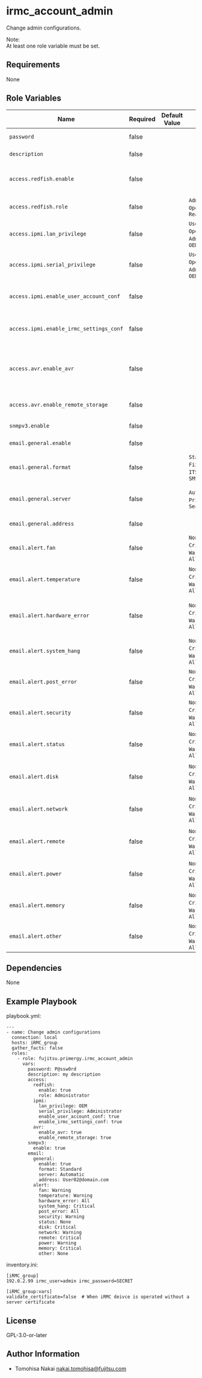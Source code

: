 irmc_account_admin
==================

Change admin configurations.

Note:  
At least one role variable must be set.

Requirements
------------

None

Role Variables
--------------

| Name | Required | Default Value | Choices | Type | Description |
|------|----------|---------------|---------|------|-------------|
| `password` | false | | | str | User account password. |
| `description` | false | | | str | User account desciption. |
| `access.redfish.enable` | false | | | bool | User may use iRMC Redfish interface. |
| `access.redfish.role` | false | | `Administrator`, <br> `Operator`, <br> `ReadOnly` | str | User account Redfish role. |
| `access.ipmi.lan_privilege` | false | | `User`, <br> `Operator`, <br> `Administrator`, <br> `OEM` | str | IPMI LAN channel privilege. |
| `access.ipmi.serial_privilege` | false | | `User`, <br> `Operator`, <br> `Administrator`, <br> `OEM` | str | IPMI serial channel privilege. |
| `access.ipmi.enable_user_account_conf` | false | | | bool | User may configure user accounts. |
| `access.ipmi.enable_irmc_settings_conf` | false | | | bool | User may configure iRMC settings. |
| `access.avr.enable_avr` | false | | | bool | User may use Advanved Video Redirection (AVR). |
| `access.avr.enable_remote_storage` | false | | | bool | User may use Remote Storage. |
| `snmpv3.enable` | false | | | bool | User may use SNMPv3. |
| `email.general.enable` | false | | | bool | Alert email enabled. |
| `email.general.format` | false | | `Standard`, <br> `Fixed Subject`, <br> `ITS-Format`, <br> `SMS` | str | Alert email format. |
| `email.general.server` | false | | `Automatic`, <br> `Primary`, <br> `Secondary` | str | Preferred mail server for alert email. |
| `email.general.address` | false | | | str | Alert email address. |
| `email.alert.fan` | false | | `None`, <br> `Critical`, <br> `Warning`, <br> `All` | str | Define alert level for fan sensors. |
| `email.alert.temperature` | false | | `None`, <br> `Critical`, <br> `Warning`, <br> `All` | str | Define alert level for temperature sensors. |
| `email.alert.hardware_error` | false | | `None`, <br> `Critical`, <br> `Warning`, <br> `All` | str | Define alert level for critical hardware errors. |
| `email.alert.system_hang` | false | | `None`, <br> `Critical`, <br> `Warning`, <br> `All` | str | Define alert level for system hang. |
| `email.alert.post_error` | false | | `None`, <br> `Critical`, <br> `Warning`, <br> `All` | str | Define alert level for POST errors. |
| `email.alert.security` | false | | `None`, <br> `Critical`, <br> `Warning`, <br> `All` | str | Define alert level for security. |
| `email.alert.status` | false | | `None`, <br> `Critical`, <br> `Warning`, <br> `All` | str | Define alert level for system status. |
| `email.alert.disk` | false | | `None`, <br> `Critical`, <br> `Warning`, <br> `All` | str | Define alert level for disk drivers & controllers. |
| `email.alert.network` | false | | `None`, <br> `Critical`, <br> `Warning`, <br> `All` | str | Define alert level for network interface. |
| `email.alert.remote` | false | | `None`, <br> `Critical`, <br> `Warning`, <br> `All` | str | Define alert level for remote management. |
| `email.alert.power` | false | | `None`, <br> `Critical`, <br> `Warning`, <br> `All` | str | Define alert level for system power. |
| `email.alert.memory` | false | | `None`, <br> `Critical`, <br> `Warning`, <br> `All` | str | Define alert level for memory. |
| `email.alert.other` | false | | `None`, <br> `Critical`, <br> `Warning`, <br> `All` | str | Define alert level for other. |

Dependencies
------------

None

Example Playbook
----------------

playbook.yml:

    ---
    - name: Change admin configurations
      connection: local
      hosts: iRMC_group
      gather_facts: false
      roles:
        - role: fujitsu.primergy.irmc_account_admin
          vars:
            password: P@ssw0rd
            description: my description
            access:
              redfish:
                enable: true
                role: Administrator
              ipmi:
                lan_privilege: OEM
                serial_privilege: Administrator
                enable_user_account_conf: true
                enable_irmc_settings_conf: true
              avr:
                enable_avr: true
                enable_remote_storage: true
            snmpv3:
              enable: true
            email:
              general:
                enable: true
                format: Standard
                server: Automatic
                address: User02@domain.com
              alert:
                fan: Warning
                temperature: Warning
                hardware_error: All
                system_hang: Critical
                post_error: All
                security: Warning
                status: None
                disk: Critical
                network: Warning
                remote: Critical
                power: Warning
                memory: Critical
                other: None

inventory.ini:

    [iRMC_group]
    192.0.2.99 irmc_user=admin irmc_password=SECRET

    [iRMC_group:vars]
    validate_certificate=false  # When iRMC deivce is operated without a server certificate

License
-------

GPL-3.0-or-later

Author Information
------------------

- Tomohisa Nakai <nakai.tomohisa@fujitsu.com>
